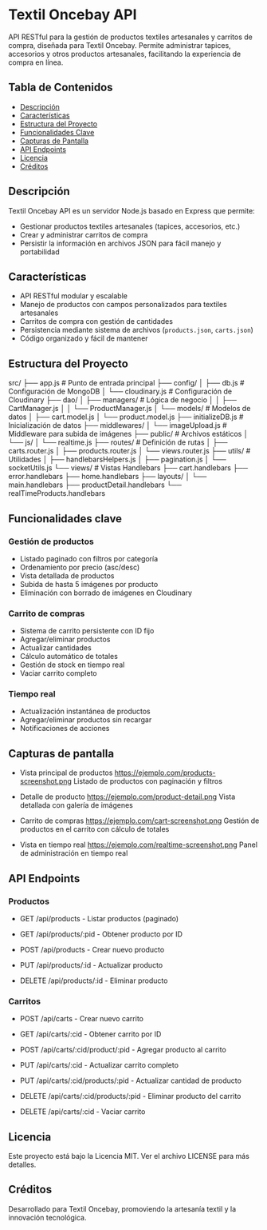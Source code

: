 # Textil Oncebay API

API RESTful para la gestión de productos textiles artesanales y carritos de compra, diseñada para Textil Oncebay. Permite administrar tapices, accesorios y otros productos artesanales, facilitando la experiencia de compra en línea.

## Tabla de Contenidos

- [Descripción](#descripción)
- [Características](#características)
- [Estructura del Proyecto](#estructura-del-proyecto)
- [Funcionalidades Clave](#funcionalidades_clave)
- [Capturas de Pantalla](#capturas_pantalla)
- [API Endpoints](#api_endpoints)
- [Licencia](#licencia)
- [Créditos](#créditos)

## Descripción

Textil Oncebay API es un servidor Node.js basado en Express que permite:

- Gestionar productos textiles artesanales (tapices, accesorios, etc.)
- Crear y administrar carritos de compra
- Persistir la información en archivos JSON para fácil manejo y portabilidad

## Características

- API RESTful modular y escalable
- Manejo de productos con campos personalizados para textiles artesanales
- Carritos de compra con gestión de cantidades
- Persistencia mediante sistema de archivos (`products.json`, `carts.json`)
- Código organizado y fácil de mantener

## Estructura del Proyecto
src/
├── app.js                  # Punto de entrada principal
├── config/
│   ├── db.js               # Configuración de MongoDB
│   └── cloudinary.js       # Configuración de Cloudinary
├── dao/
│   ├── managers/           # Lógica de negocio
│   │   ├── CartManager.js
│   │   └── ProductManager.js
│   └── models/             # Modelos de datos
│       ├── cart.model.js
│       └── product.model.js
├── initializeDB.js         # Inicialización de datos
├── middlewares/
│   └── imageUpload.js      # Middleware para subida de imágenes
├── public/                 # Archivos estáticos
│   └── js/
│       └── realtime.js
├── routes/                 # Definición de rutas
│   ├── carts.router.js
│   ├── products.router.js
│   └── views.router.js
├── utils/                  # Utilidades
│   ├── handlebarsHelpers.js
│   ├── pagination.js
│   └── socketUtils.js
└── views/                  # Vistas Handlebars
    ├── cart.handlebars
    ├── error.handlebars
    ├── home.handlebars
    ├── layouts/
    │   └── main.handlebars
    ├── productDetail.handlebars
    └── realTimeProducts.handlebars


## Funcionalidades clave
### Gestión de productos
- Listado paginado con filtros por categoría
- Ordenamiento por precio (asc/desc)
- Vista detallada de productos
- Subida de hasta 5 imágenes por producto
- Eliminación con borrado de imágenes en Cloudinary

### Carrito de compras
- Sistema de carrito persistente con ID fijo
- Agregar/eliminar productos
- Actualizar cantidades
- Cálculo automático de totales
- Gestión de stock en tiempo real
- Vaciar carrito completo

### Tiempo real
- Actualización instantánea de productos
- Agregar/eliminar productos sin recargar
- Notificaciones de acciones

## Capturas de pantalla
- Vista principal de productos
https://ejemplo.com/products-screenshot.png
Listado de productos con paginación y filtros

- Detalle de producto
https://ejemplo.com/product-detail.png
Vista detallada con galería de imágenes

- Carrito de compras
https://ejemplo.com/cart-screenshot.png
Gestión de productos en el carrito con cálculo de totales

- Vista en tiempo real
https://ejemplo.com/realtime-screenshot.png
Panel de administración en tiempo real

## API Endpoints
### Productos
- GET /api/products - Listar productos (paginado)

- GET /api/products/:pid - Obtener producto por ID

- POST /api/products - Crear nuevo producto

- PUT /api/products/:id - Actualizar producto

- DELETE /api/products/:id - Eliminar producto

### Carritos
- POST /api/carts - Crear nuevo carrito

- GET /api/carts/:cid - Obtener carrito por ID

- POST /api/carts/:cid/product/:pid - Agregar producto al carrito

- PUT /api/carts/:cid - Actualizar carrito completo

- PUT /api/carts/:cid/products/:pid - Actualizar cantidad de producto

- DELETE /api/carts/:cid/products/:pid - Eliminar producto del carrito

- DELETE /api/carts/:cid - Vaciar carrito

## Licencia
Este proyecto está bajo la Licencia MIT. Ver el archivo LICENSE para más detalles.

## Créditos

Desarrollado para Textil Oncebay, promoviendo la artesanía textil y la innovación tecnológica.
